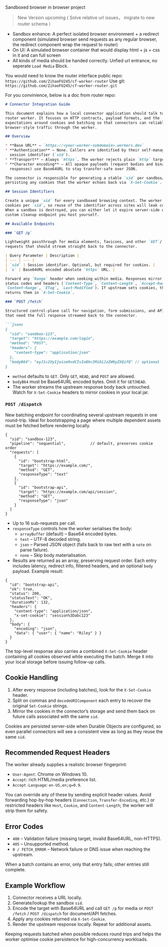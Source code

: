 Sandboxed browser in browser project

> New Version upcoming ( Solve relative url issues， migrate to new router schema ）

- Sandbox enhance: A perfect isolated browser environment + a redirect component (simulated browser send requests as any regular browser, the redirect component wrap the request to router)
- On UI: A simulated browser container that would display html + js + css in it and can full screen
- All kinds of media should be handed correctly. Unfied url entrance, no seperate `Load Media` Block.

You would need to know the router interface
public repo: `https://github.com/ZihaoFU245/cf-worker-router`
Use git: `https://github.com/ZihaoFU245/cf-worker-router.git`

For you convinience, below is a doc from router repo:

```Markdown
# Connector Integration Guide

This document explains how a local connector application should talk to the
router worker. It focuses on HTTP contracts, payload formats, and the
expectations around cookies and batching so that connectors can reliably proxy
browser-style traffic through the worker.

## Overview

* **Base URL** – `https://<your-worker-subdomain>.workers.dev`
* **Authentication** – None. Callers are identified by their self-managed
  session identifier (`sid`).
* **Transport** – Always `https`. The worker rejects plain `http` targets.
* **Character encoding** – All opaque payloads (request bodies and binary
  responses) use Base64URL to stay transfer-safe over JSON.

The connector is responsible for generating a stable `sid` per sandbox/tab and
persisting any cookies that the worker echoes back via `X-Set-Cookie`.

## Session Identifiers

Create a unique `sid` for every sandboxed browsing context. The worker stores
cookies per `sid`, so reuse of the identifier across sites will leak cookies.
When a sandbox is destroyed, you can either let it expire server-side or call a
custom cleanup endpoint you host yourself.

## Available Endpoints

### `GET /p`

Lightweight passthrough for media elements, favicons, and other `GET`/`HEAD`
requests that should stream straight back to the connector.

| Query Parameter | Description |
| --- | --- |
| `sid` | Session identifier. Optional, but required for cookies. |
| `u` | Base64URL encoded absolute `https` URL. |

Forward any `Range` header when seeking within media. Responses mirror upstream
status codes and headers (`Content-Type`, `Content-Length`, `Accept-Ranges`,
`Content-Range`, `ETag`, `Last-Modified`). If upstream sets cookies, the worker
returns them in `X-Set-Cookie`.

### `POST /fetch`

Structured control-plane call for navigation, form submissions, and API calls
that need the full response streamed back to the connector.

```jsonc
{
  "sid": "sandbox-123",
  "target": "https://example.com/login",
  "method": "POST",
  "headers": {
    "content-type": "application/json"
  },
  "bodyB64": "eyJ1c2VyIjoicm9vdCIsInBhc3MiOiJzZWNyZXQifQ" // optional
}
```

* `method` defaults to `GET`. Only `GET`, `HEAD`, and `POST` are allowed.
* `bodyB64` must be Base64URL encoded bytes. Omit it for `GET`/`HEAD`.
* The worker streams the upstream response body back untouched. Watch for
  `X-Set-Cookie` headers to mirror cookies in your local jar.

### `POST /dispatch`

New batching endpoint for coordinating several upstream requests in one
round-trip. Ideal for bootstrapping a page where multiple dependent assets must
be fetched before rendering locally.

```jsonc
{
  "sid": "sandbox-123",
  "pipeline": "sequential",           // default, preserves cookie order
  "requests": [
    {
      "id": "bootstrap-html",
      "target": "https://example.com/",
      "method": "GET",
      "responseType": "text"
    },
    {
      "id": "bootstrap-api",
      "target": "https://example.com/api/session",
      "method": "GET",
      "responseType": "json"
    }
  ]
}
```

* Up to 16 sub-requests per call.
* `responseType` controls how the worker serialises the body:
  * `arrayBuffer` (default) – Base64 encoded bytes.
  * `text` – UTF-8 decoded string.
  * `json` – Parsed JSON object (falls back to raw text with a `note` on parse
    failure).
  * `none` – Skip body materialisation.
* Results are returned as an array, preserving request order. Each entry
  includes latency, redirect info, filtered headers, and an optional `body`
  payload. Example result:

```jsonc
{
  "id": "bootstrap-api",
  "ok": true,
  "status": 200,
  "statusText": "OK",
  "durationMs": 132,
  "headers": {
    "content-type": "application/json",
    "x-set-cookie": "session%3Dabc123"
  },
  "body": {
    "encoding": "json",
    "data": { "user": { "name": "Riley" } }
  }
}
```

The top-level response also carries a combined `X-Set-Cookie` header containing
all cookies observed while executing the batch. Merge it into your local storage
before issuing follow-up calls.

## Cookie Handling

1. After every response (including batches), look for the `X-Set-Cookie` header.
2. Split on commas and `decodeURIComponent` each entry to recover the original
   `Set-Cookie` strings.
3. Mirror the cookies in the connector’s storage and send them back on future
   calls associated with the same `sid`.

Cookies are persisted server-side when Durable Objects are configured, so even
parallel connectors will see a consistent view as long as they reuse the same
`sid`.

## Recommended Request Headers

The worker already supplies a realistic browser fingerprint:

* `User-Agent`: Chrome on Windows 10.
* `Accept`: rich HTML/media preference list.
* `Accept-Language`: `en-US,en;q=0.9`.

You can override any of these by sending explicit header values. Avoid
forwarding hop-by-hop headers (`Connection`, `Transfer-Encoding`, etc.) or
restricted headers like `Host`, `Cookie`, and `Content-Length`; the worker will
strip them for safety.

## Error Codes

* `400` – Validation failure (missing target, invalid Base64URL, non-HTTPS).
* `405` – Unsupported method.
* `0 / FETCH_ERROR` – Network failure or DNS issue when reaching the upstream.

When a batch contains an error, only that entry fails; other entries still
complete.

## Example Workflow

1. Connector receives a URL locally.
2. Generate/lookup the sandbox `sid`.
3. Encode the target with Base64URL and call `GET /p` for media or `POST /fetch`
   / `POST /dispatch` for document/API fetches.
4. Apply any cookies returned via `X-Set-Cookie`.
5. Render the upstream response locally. Repeat for additional assets.

Keeping requests batched when possible reduces round trips and helps the worker
optimise cookie persistence for high-concurrency workloads.
```

